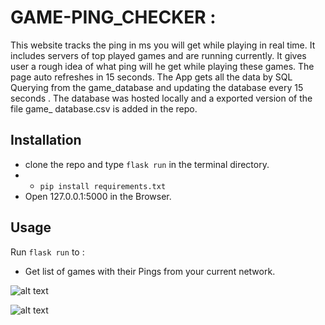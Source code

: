 # GAME-PING_CHECKER :
This website tracks the ping in ms you will get while playing in real time. It includes servers of top played
games and are running currently. It gives user a rough idea of what ping will he get while playing these games.
The page auto refreshes in 15 seconds. The App gets all the data by SQL Querying from the game_database and 
updating the database every 15 seconds . The database was hosted locally and a exported version of the file game_
database.csv is added in the repo.




## Installation


* clone the repo and type `flask run` in the terminal directory.
* * `pip install requirements.txt`
* Open 127.0.0.1:5000 in the Browser.



## Usage


Run `flask run` to :
* Get list of games with their Pings from your current network.


![alt text](https://github.com/saifkwik/Game_Ping_Checker/blob/master/Screenshot-1.png)

![alt text](https://github.com/saifkwik/Game_Ping_Checker/blob/master/Screenshot-2.png)
